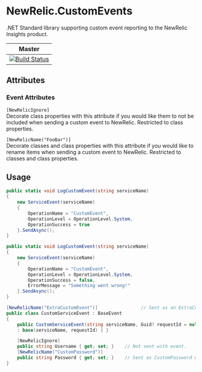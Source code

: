 # NewRelic.CustomEvents
.NET Standard library supporting custom event reporting to the NewRelic Insights product.

|Master|
|:--:|
|[![Build Status](https://travis-ci.org/virtualmadden/NewRelic.CustomEvents.svg?branch=master)](https://travis-ci.org/virtualmadden/NewRelic.CustomEvents)|

## Attributes

### Event Attributes
`[NewRelicIgnore]`</br>
Decorate class properties with this attribute if you would like them to not be included when sending a custom event to NewRelic. Restricted to class properties.

`[NewRelicName("FooBar")]`</br>
Decorate classes and class properties with this attribute if you would like to rename items when sending a custom event to NewRelic. Restricted to classes and class properties.

## Usage
```C#
public static void LogCustomEvent(string serviceName)
{
    new ServiceEvent(serviceName)
    {
        OperationName = "CustomEvent",
        OperationLevel = OperationLevel.System,
        OperationSuccess = true
    }.SendAsync();
}
```

```C#
public static void LogCustomEvent(string serviceName)
{
    new ServiceEvent(serviceName)
    {
        OperationName = "CustomEvent",
        OperationLevel = OperationLevel.System,
        OperationSuccess = false,
        ErrorMessage = "Something went wrong!"
    }.SendAsync();
}
```

```C#
[NewRelicName("ExtraCustomEvent")]                // Sent as an ExtraCustomEvent.
public class CustomServiceEvent : BaseEvent
{
    public CustomServiceEvent(string serviceName, Guid? requestId = null) 
    : base(serviceName, requestId) { }

    [NewRelicIgnore]
    public string Username { get; set; }    // Not sent with event.
    [NewRelicName("CustomPassword")]
    public string Password { get; set; }    // Sent as CustomPassword with event.
}
```